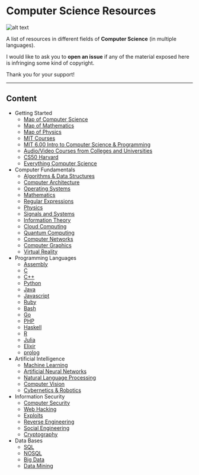 # Computer Science Resources

![alt text](https://i.imgur.com/Q5d8RG3.png "")

A list of resources in different fields of **Computer Science** (in multiple languages).

I would like to ask you to **open an issue** if any of the material exposed here is infringing some kind of copyright. 

Thank you for your support!

---------------------------------------

## Content

- Getting Started
  - [Map of Computer Science](https://www.youtube.com/watch?v=SzJ46YA_RaA)
  - [Map of Mathematics](https://www.youtube.com/watch?v=OmJ-4B-mS-Y)
  - [Map of Physics](https://www.youtube.com/watch?v=ZihywtixUYo&t)
  - [MIT Courses](https://ocw.mit.edu/courses/electrical-engineering-and-computer-science/)
  - [MIT 6.00 Intro to Computer Science & Programming](https://www.youtube.com/watch?v=k6U-i4gXkLM&list=PL4C4720A6F225E074)
  - [Audio/Video Courses from Colleges and Universities](http://www.infocobuild.com/education/audio-video-courses/)
  - [CS50 Harvard](https://www.youtube.com/watch?v=y62zj9ozPOM&list=PLhQjrBD2T3828ZVcVzEIhsHVgjANGZveu)
  - [Everything Computer Science](https://everythingcomputerscience.com/)
- Computer Fundamentals
  - [Algorithms & Data Structures](https://github.com/jhengy/Learning-Resources/tree/master/CS/db/algorithms_data_structures.md)
  - [Computer Architecture](https://github.com/jhengy/Learning-Resources/tree/master/CS/db/computer_architecture.md)
  - [Operating Systems](https://github.com/jhengy/Learning-Resources/tree/master/CS/db/operating_systems.md)
  - [Mathematics](https://github.com/jhengy/Learning-Resources/tree/master/CS/db/mathematics.md)
  - [Regular Expressions](https://github.com/jhengy/Learning-Resources/tree/master/CS/db/regular_expressions.md)
  - [Physics](https://github.com/jhengy/Learning-Resources/tree/master/CS/db/physics.md)
  - [Signals and Systems](https://github.com/jhengy/Learning-Resources/tree/master/CS/db/signals_systems.md)
  - [Information Theory](https://github.com/the-akira/Computer-Science-Resources/blob/master/db/information_theory.md)
  - [Cloud Computing](https://github.com/jhengy/Learning-Resources/tree/master/CS/db/cloud_computing.md)
  - [Quantum Computing](https://github.com/jhengy/Learning-Resources/tree/master/CS/db/quantum_computing.md)
  - [Computer Networks](https://github.com/jhengy/Learning-Resources/tree/master/CS/db/computer_networks.md)
  - [Computer Graphics](https://github.com/jhengy/Learning-Resources/tree/master/CS/db/computer_graphics.md)
  - [Virtual Reality](https://github.com/jhengy/Learning-Resources/tree/master/CS/db/virtual_reality.md)
- Programming Languages
  - [Assembly](https://github.com/jhengy/Learning-Resources/tree/master/CS/db/assembly.md)
  - [C](https://github.com/jhengy/Learning-Resources/tree/master/CS/db/c.md)
  - [C++](https://github.com/jhengy/Learning-Resources/tree/master/CS/db/cpp.md)
  - [Python](https://github.com/jhengy/Learning-Resources/tree/master/CS/db/python.md)
  - [Java](https://github.com/jhengy/Learning-Resources/tree/master/CS/db/java.md)
  - [Javascript](https://github.com/jhengy/Learning-Resources/tree/master/CS/db/javascript.md)
  - [Ruby](https://github.com/jhengy/Learning-Resources/tree/master/CS/db/ruby.md)
  - [Bash](https://github.com/jhengy/Learning-Resources/tree/master/CS/db/bash.md)
  - [Go](https://github.com/jhengy/Learning-Resources/tree/master/CS/db/go.md)
  - [PHP](https://github.com/jhengy/Learning-Resources/tree/master/CS/db/php.md)
  - [Haskell](https://github.com/jhengy/Learning-Resources/tree/master/CS/db/haskell.md)
  - [R](https://github.com/jhengy/Learning-Resources/tree/master/CS/db/r.md)
  - [Julia](https://github.com/jhengy/Learning-Resources/tree/master/CS/db/julia.md)
  - [Elixir](https://github.com/jhengy/Learning-Resources/tree/master/CS/db/elixir.md)
  - [prolog](https://github.com/jhengy/Learning-Resources/tree/master/CS/db/prolog.md)
- Artificial Intelligence
  - [Machine Learning](https://github.com/jhengy/Learning-Resources/tree/master/CS/db/machine_learning.md)
  - [Artificial Neural Networks](https://github.com/jhengy/Learning-Resources/tree/master/CS/db/artificial_neural_network.md)
  - [Natural Language Processing](https://github.com/jhengy/Learning-Resources/tree/master/CS/db/natural_language_processing.md)
  - [Computer Vision](https://github.com/jhengy/Learning-Resources/tree/master/CS/db/computer_vision.md)
  - [Cybernetics & Robotics](https://github.com/jhengy/Learning-Resources/tree/master/CS/db/cybernetics_and_robotics.md)
- Information Security
  - [Computer Security](https://github.com/jhengy/Learning-Resources/tree/master/CS/db/cyber_security.md)
  - [Web Hacking](https://github.com/jhengy/Learning-Resources/tree/master/CS/db/web_hacking.md)
  - [Exploits](https://github.com/jhengy/Learning-Resources/tree/master/CS/db/exploits.md) 
  - [Reverse Engineering](https://github.com/jhengy/Learning-Resources/tree/master/CS/db/reverse_engineering.md)
  - [Social Engineering](https://github.com/jhengy/Learning-Resources/tree/master/CS/db/social_engineering.md)
  - [Cryptography](https://github.com/jhengy/Learning-Resources/tree/master/CS/db/cryptography.md)
- Data Bases
  - [SQL](https://github.com/jhengy/Learning-Resources/tree/master/CS/db/sql.md)
  - [NOSQL](https://github.com/jhengy/Learning-Resources/tree/master/CS/db/nosql.md)
  - [Big Data](https://github.com/jhengy/Learning-Resources/tree/master/CS/db/big_data.md)
  - [Data Mining](https://github.com/jhengy/Learning-Resources/tree/master/CS/db/data_mining.md)
